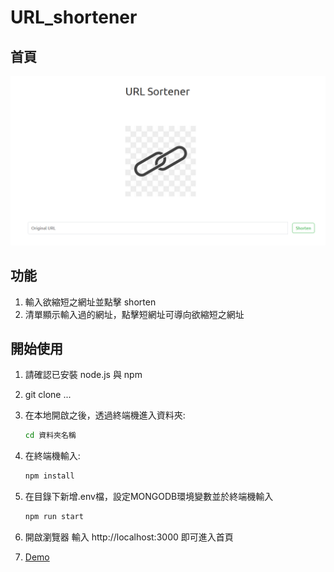 # URL_shortener
## 首頁
![image](https://github.com/c240615/URL_shortener/blob/main/public/images/url_shortener.png)
## 功能
1. 輸入欲縮短之網址並點擊 shorten
2. 清單顯示輸入過的網址，點擊短網址可導向欲縮短之網址
## 開始使用
1. 請確認已安裝 node.js 與 npm
2. git clone ...
3. 在本地開啟之後，透過終端機進入資料夾:

   ```bash
   cd 資料夾名稱  
   ```

4. 在終端機輸入:  
   ```bash
   npm install   
   ```
5. 在目錄下新增.env檔，設定MONGODB環境變數並於終端機輸入
   ```bash
   npm run start   
   ```
5. 開啟瀏覽器 輸入 http://localhost:3000 即可進入首頁

6. [Demo](https://url-shortener-app.fly.dev)
